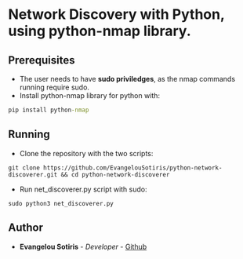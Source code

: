 # Network Discovery with Python, using python-nmap library.

## Prerequisites
- The user needs to have **sudo priviledges**, as the nmap commands running require sudo.
- Install python-nmap library for python with:
```cmd
pip install python-nmap
```

## Running
- Clone the repository with the two scripts:
```
git clone https://github.com/EvangelouSotiris/python-network-discoverer.git && cd python-network-discoverer
```
- Run net_discoverer.py script with sudo:
```
sudo python3 net_discoverer.py
```

## Author
* **Evangelou Sotiris** - *Developer* - [Github](https://github.com/EvangelouSotiris)
